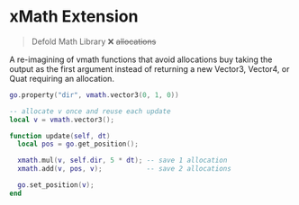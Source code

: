# xMath Extension
> Defold Math Library ❌ ~~allocations~~

A re-imagining of vmath functions that avoid allocations buy taking the output as the first argument instead of returning a new Vector3, Vector4, or Quat requiring an allocation.

```lua
go.property("dir", vmath.vector3(0, 1, 0))

-- allocate v once and reuse each update
local v = vmath.vector3();

function update(self, dt)
  local pos = go.get_position();

  xmath.mul(v, self.dir, 5 * dt); -- save 1 allocation 
  xmath.add(v, pos, v);           -- save 2 allocations

  go.set_position(v);
end
```
